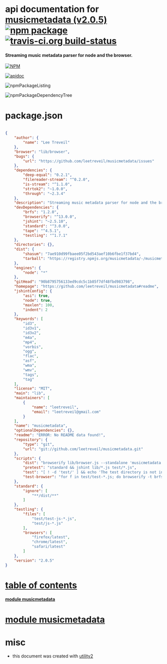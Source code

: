 # api documentation for  [musicmetadata (v2.0.5)](https://github.com/leetreveil/musicmetadata#readme)  [![npm package](https://img.shields.io/npm/v/npmdoc-musicmetadata.svg?style=flat-square)](https://www.npmjs.org/package/npmdoc-musicmetadata) [![travis-ci.org build-status](https://api.travis-ci.org/npmdoc/node-npmdoc-musicmetadata.svg)](https://travis-ci.org/npmdoc/node-npmdoc-musicmetadata)
#### Streaming music metadata parser for node and the browser.

[![NPM](https://nodei.co/npm/musicmetadata.png?downloads=true)](https://www.npmjs.com/package/musicmetadata)

[![apidoc](https://npmdoc.github.io/node-npmdoc-musicmetadata/build/screenCapture.buildNpmdoc.browser._2Fhome_2Ftravis_2Fbuild_2Fnpmdoc_2Fnode-npmdoc-musicmetadata_2Ftmp_2Fbuild_2Fapidoc.html.png)](https://npmdoc.github.io/node-npmdoc-musicmetadata/build/apidoc.html)

![npmPackageListing](https://npmdoc.github.io/node-npmdoc-musicmetadata/build/screenCapture.npmPackageListing.svg)

![npmPackageDependencyTree](https://npmdoc.github.io/node-npmdoc-musicmetadata/build/screenCapture.npmPackageDependencyTree.svg)



# package.json

```json

{
    "author": {
        "name": "Lee Treveil"
    },
    "browser": "lib/browser",
    "bugs": {
        "url": "https://github.com/leetreveil/musicmetadata/issues"
    },
    "dependencies": {
        "deep-equal": "0.2.1",
        "filereader-stream": "^0.2.0",
        "is-stream": "^1.1.0",
        "strtok2": "~1.0.0",
        "through": "~2.3.4"
    },
    "description": "Streaming music metadata parser for node and the browser.",
    "devDependencies": {
        "brfs": "1.2.0",
        "browserify": "^13.0.0",
        "jshint": "~2.5.10",
        "standard": "^3.0.0",
        "tape": "^4.5.1",
        "testling": "^1.7.1"
    },
    "directories": {},
    "dist": {
        "shasum": "7ae910d99fbaee05f2bd543aef10b6fbe1f37bd4",
        "tarball": "https://registry.npmjs.org/musicmetadata/-/musicmetadata-2.0.5.tgz"
    },
    "engines": {
        "node": "*"
    },
    "gitHead": "90b8795756133ed9cdc5c1b85f7df48fbd983798",
    "homepage": "https://github.com/leetreveil/musicmetadata#readme",
    "jshintConfig": {
        "asi": true,
        "node": true,
        "maxlen": 100,
        "indent": 2
    },
    "keywords": [
        "id3",
        "id3v1",
        "id3v2",
        "m4a",
        "mp4",
        "vorbis",
        "ogg",
        "flac",
        "asf",
        "wma",
        "wmv",
        "tags",
        "tag"
    ],
    "license": "MIT",
    "main": "lib",
    "maintainers": [
        {
            "name": "leetreveil",
            "email": "leetreveil@gmail.com"
        }
    ],
    "name": "musicmetadata",
    "optionalDependencies": {},
    "readme": "ERROR: No README data found!",
    "repository": {
        "type": "git",
        "url": "git://github.com/leetreveil/musicmetadata.git"
    },
    "scripts": {
        "dist": "browserify lib/browser.js --standalone 'musicmetadata' -o dist/musicmetadata.js",
        "pretest": "standard && jshint lib/*.js test/*.js",
        "test": "[ ! -d 'test/' ] && echo 'The test directory is not included with the project due to the size of the test audio files. If you want to run the tests you can git clone the project.' || tape test/test-*.js",
        "test-browser": "for f in test/test-*.js; do browserify -t brfs $f | testling; done"
    },
    "standard": {
        "ignore": [
            "**/dist/**"
        ]
    },
    "testling": {
        "files": [
            "test/test-js-*.js",
            "test/js-*.js"
        ],
        "browsers": [
            "firefox/latest",
            "chrome/latest",
            "safari/latest"
        ]
    },
    "version": "2.0.5"
}
```



# <a name="apidoc.tableOfContents"></a>[table of contents](#apidoc.tableOfContents)

#### [module musicmetadata](#apidoc.module.musicmetadata)



# <a name="apidoc.module.musicmetadata"></a>[module musicmetadata](#apidoc.module.musicmetadata)



# misc
- this document was created with [utility2](https://github.com/kaizhu256/node-utility2)
